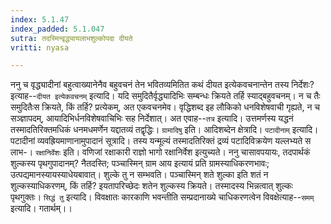 ```yaml
---
index: 5.1.47
index_padded: 5.1.047
sutra: तदस्मिन्वृद्ध्यायलाभशुल्कोपदा दीयते
vritti: nyasa

---
```

ननु च वृद्ध्यादीनां बहुत्वाख्यानेनैव बहुवचनं तेन भवितव्यमितित कथं दीयत इत्येकवचनान्तेन तस्य निर्देशः? इत्याह--`दीयत इत्येकवचनम्` इत्यादि। यदि समुदितैर्वृद्ध्यादिभिः सम्बन्धः क्रियते तर्हि स्याद्बहुवचनम्। न च तैः समुदितैःस क्रियते, किं तर्हि? प्रत्येकम्, अत एकवचनमेव। वृद्धिशब्द इह लौकिको धनविशेषवाची गृह्यते, न च सञ्ज्ञापदम्, आयादिभिर्धनविशेषवाचिभिः सह निर्देशात्। अत एवाह--`तत्र` इत्यादि। उत्तमर्णस्य यद्धनं तस्मादतिरिक्तमधिकं धनमधमर्णेन यद्दातव्यं तद्वृद्धिः। `ग्रामादिषु` इति। आदिशब्देन क्षेत्रादि। `पटादीनाम्` इत्यादि। पटादीनां व्यवह्रियमाणानामुपादानं सूत्रादि। तस्य यन्मूल्यं तस्मादतिरिक्तं द्रव्यं पटादिविक्रयेण यल्लभ्यते स लाभ-। `रक्षानिर्वेशः` इति। वणिजां रक्षाकारी राज्ञो भागो रक्षानिर्वेश इत्युच्यते। ननु चासावपयायः, तदपार्थकं शुल्कस्य पृथगुपादानम्? नैतदस्ति; पञ्चास्मिन् ग्राम आय इत्यायं प्रति ग्रामस्याधिकरणभावः; उत्पद्यमानस्यायस्याधेयबावात्। शुल्के तु न सम्भवति। पञ्चास्मिन् शते शुल्का इति शतं न शुल्कस्याधिकरणम्, किं तर्हि? इयतापरिच्छेदः शतेन शुल्कस्य क्रियते। तस्मादस्य भिन्नत्वात् शुल्कः पृथगुक्तः।
`सिद्धं तु` इत्यादि। विवक्षातः कारकाणि भवन्तीति सम्प्रदानाख्ये चाधिकरणत्वेन विवक्षेत्याह--`समम्` इत्यादि। गतार्थम्।।